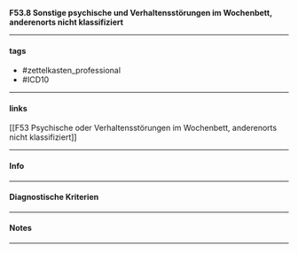 __F53.8 Sonstige psychische und Verhaltensstörungen im Wochenbett, anderenorts nicht klassifiziert__

___________________________________________
#### tags

- #zettelkasten_professional
- #ICD10 
___________________________________________
#### links

[[F53 Psychische oder Verhaltensstörungen im Wochenbett, anderenorts nicht klassifiziert]]

___________________________________________
#### Info

___________________________________________
#### Diagnostische Kriterien

___________________________________________
#### Notes

___________________________________________

